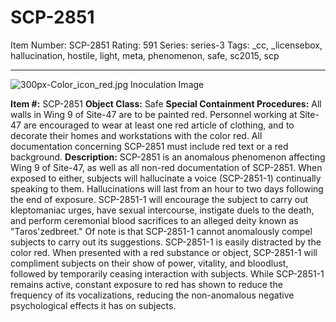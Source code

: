 # SCP-2851
Item Number: SCP-2851
Rating: 591
Series: series-3
Tags: _cc, _licensebox, hallucination, hostile, light, meta, phenomenon, safe, sc2015, scp

---

![300px-Color_icon_red.jpg](https://scp-wiki.wdfiles.com/local--files/scp-2851/300px-Color_icon_red.jpg)
Inoculation Image
  
**Item #:** SCP-2851
**Object Class:** Safe
**Special Containment Procedures:** All walls in Wing 9 of Site-47 are to be painted red. Personnel working at Site-47 are encouraged to wear at least one red article of clothing, and to decorate their homes and workstations with the color red. All documentation concerning SCP-2851 must include red text or a red background.
**Description:** SCP-2851 is an anomalous phenomenon affecting Wing 9 of Site-47, as well as all non-red documentation of SCP-2851. When exposed to either, subjects will hallucinate a voice (SCP-2851-1) continually speaking to them. Hallucinations will last from an hour to two days following the end of exposure.
SCP-2851-1 will encourage the subject to carry out kleptomaniac urges, have sexual intercourse, instigate duels to the death, and perform ceremonial blood sacrifices to an alleged deity known as "Taros'zedbreet." Of note is that SCP-2851-1 cannot anomalously compel subjects to carry out its suggestions.
SCP-2851-1 is easily distracted by the color red. When presented with a red substance or object, SCP-2851-1 will compliment subjects on their show of power, vitality, and bloodlust, followed by temporarily ceasing interaction with subjects. While SCP-2851-1 remains active, constant exposure to red has shown to reduce the frequency of its vocalizations, reducing the non-anomalous negative psychological effects it has on subjects.
  